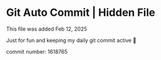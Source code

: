 # Git Auto Commit | Hidden File

This file was added Feb 12, 2025

Just for fun and keeping my daily git commit active 🤪

commit number: 1618765
